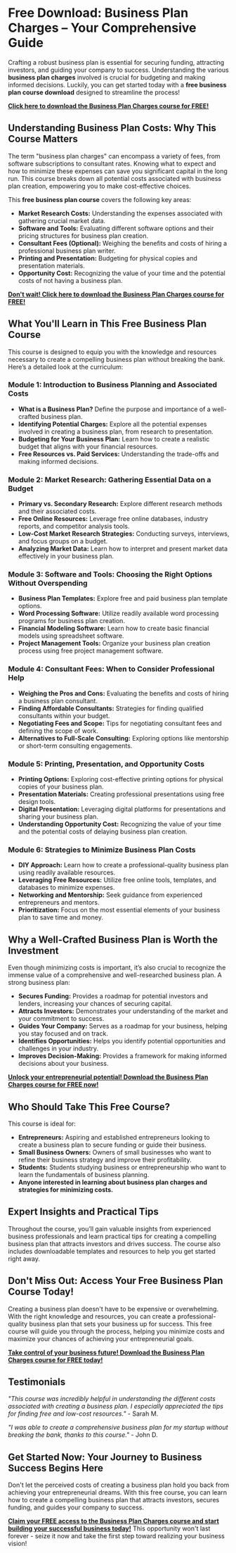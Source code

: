 # Free Download: Business Plan Charges – Your Comprehensive Guide

Crafting a robust business plan is essential for securing funding, attracting investors, and guiding your company to success. Understanding the various **business plan charges** involved is crucial for budgeting and making informed decisions. Luckily, you can get started today with a **free business plan course download** designed to streamline the process!

[**Click here to download the Business Plan Charges course for FREE!**](https://udemywork.com/business-plan-charges)

## Understanding Business Plan Costs: Why This Course Matters

The term "business plan charges" can encompass a variety of fees, from software subscriptions to consultant rates. Knowing what to expect and how to minimize these expenses can save you significant capital in the long run. This course breaks down all potential costs associated with business plan creation, empowering you to make cost-effective choices.

This **free business plan course** covers the following key areas:

*   **Market Research Costs:** Understanding the expenses associated with gathering crucial market data.
*   **Software and Tools:** Evaluating different software options and their pricing structures for business plan creation.
*   **Consultant Fees (Optional):** Weighing the benefits and costs of hiring a professional business plan writer.
*   **Printing and Presentation:** Budgeting for physical copies and presentation materials.
*   **Opportunity Cost:** Recognizing the value of your time and the potential costs of not having a business plan.

[**Don't wait! Click here to download the Business Plan Charges course for FREE!**](https://udemywork.com/business-plan-charges)

## What You'll Learn in This Free Business Plan Course

This course is designed to equip you with the knowledge and resources necessary to create a compelling business plan without breaking the bank. Here’s a detailed look at the curriculum:

### Module 1: Introduction to Business Planning and Associated Costs

*   **What is a Business Plan?** Define the purpose and importance of a well-crafted business plan.
*   **Identifying Potential Charges:** Explore all the potential expenses involved in creating a business plan, from research to presentation.
*   **Budgeting for Your Business Plan:** Learn how to create a realistic budget that aligns with your financial resources.
*   **Free Resources vs. Paid Services:** Understanding the trade-offs and making informed decisions.

### Module 2: Market Research: Gathering Essential Data on a Budget

*   **Primary vs. Secondary Research:** Explore different research methods and their associated costs.
*   **Free Online Resources:** Leverage free online databases, industry reports, and competitor analysis tools.
*   **Low-Cost Market Research Strategies:** Conducting surveys, interviews, and focus groups on a budget.
*   **Analyzing Market Data:** Learn how to interpret and present market data effectively in your business plan.

### Module 3: Software and Tools: Choosing the Right Options Without Overspending

*   **Business Plan Templates:** Explore free and paid business plan template options.
*   **Word Processing Software:** Utilize readily available word processing programs for business plan creation.
*   **Financial Modeling Software:** Learn how to create basic financial models using spreadsheet software.
*   **Project Management Tools:** Organize your business plan creation process using free project management software.

### Module 4: Consultant Fees: When to Consider Professional Help

*   **Weighing the Pros and Cons:** Evaluating the benefits and costs of hiring a business plan consultant.
*   **Finding Affordable Consultants:** Strategies for finding qualified consultants within your budget.
*   **Negotiating Fees and Scope:** Tips for negotiating consultant fees and defining the scope of work.
*   **Alternatives to Full-Scale Consulting:** Exploring options like mentorship or short-term consulting engagements.

### Module 5: Printing, Presentation, and Opportunity Costs

*   **Printing Options:** Exploring cost-effective printing options for physical copies of your business plan.
*   **Presentation Materials:** Creating professional presentations using free design tools.
*   **Digital Presentation:** Leveraging digital platforms for presentations and sharing your business plan.
*   **Understanding Opportunity Cost:** Recognizing the value of your time and the potential costs of delaying business plan creation.

### Module 6: Strategies to Minimize Business Plan Costs

*   **DIY Approach:** Learn how to create a professional-quality business plan using readily available resources.
*   **Leveraging Free Resources:** Utilize free online tools, templates, and databases to minimize expenses.
*   **Networking and Mentorship:** Seek guidance from experienced entrepreneurs and mentors.
*   **Prioritization:** Focus on the most essential elements of your business plan to save time and money.

## Why a Well-Crafted Business Plan is Worth the Investment

Even though minimizing costs is important, it’s also crucial to recognize the immense value of a comprehensive and well-researched business plan. A strong business plan:

*   **Secures Funding:** Provides a roadmap for potential investors and lenders, increasing your chances of securing capital.
*   **Attracts Investors:** Demonstrates your understanding of the market and your commitment to success.
*   **Guides Your Company:** Serves as a roadmap for your business, helping you stay focused and on track.
*   **Identifies Opportunities:** Helps you identify potential opportunities and challenges in your industry.
*   **Improves Decision-Making:** Provides a framework for making informed decisions about your business.

[**Unlock your entrepreneurial potential! Download the Business Plan Charges course for FREE now!**](https://udemywork.com/business-plan-charges)

## Who Should Take This Free Course?

This course is ideal for:

*   **Entrepreneurs:** Aspiring and established entrepreneurs looking to create a business plan to secure funding or guide their business.
*   **Small Business Owners:** Owners of small businesses who want to refine their business strategy and improve their profitability.
*   **Students:** Students studying business or entrepreneurship who want to learn the fundamentals of business planning.
*   **Anyone interested in learning about business plan charges and strategies for minimizing costs.**

## Expert Insights and Practical Tips

Throughout the course, you’ll gain valuable insights from experienced business professionals and learn practical tips for creating a compelling business plan that attracts investors and drives success. The course also includes downloadable templates and resources to help you get started right away.

## Don't Miss Out: Access Your Free Business Plan Course Today!

Creating a business plan doesn't have to be expensive or overwhelming. With the right knowledge and resources, you can create a professional-quality business plan that sets your business up for success. This free course will guide you through the process, helping you minimize costs and maximize your chances of achieving your entrepreneurial goals.

[**Take control of your business future! Download the Business Plan Charges course for FREE today!**](https://udemywork.com/business-plan-charges)

## Testimonials

*"This course was incredibly helpful in understanding the different costs associated with creating a business plan. I especially appreciated the tips for finding free and low-cost resources."* - Sarah M.

*"I was able to create a comprehensive business plan for my startup without breaking the bank, thanks to this course."* - John D.

## Get Started Now: Your Journey to Business Success Begins Here

Don't let the perceived costs of creating a business plan hold you back from achieving your entrepreneurial dreams. With this free course, you can learn how to create a compelling business plan that attracts investors, secures funding, and guides your company to success.

[**Claim your FREE access to the Business Plan Charges course and start building your successful business today!**](https://udemywork.com/business-plan-charges) This opportunity won't last forever - seize it now and take the first step toward realizing your business vision!
